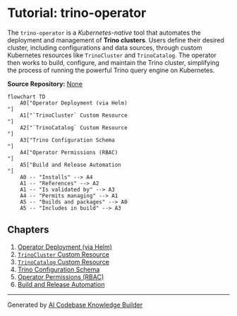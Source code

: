 # Tutorial: trino-operator

The `trino-operator` is a *Kubernetes-native* tool that automates the deployment and management of **Trino clusters**. Users define their desired cluster, including configurations and data sources, through custom Kubernetes resources like `TrinoCluster` and `TrinoCatalog`. The operator then works to build, configure, and maintain the Trino cluster, simplifying the process of running the powerful Trino query engine on Kubernetes.


**Source Repository:** [None](None)

```mermaid
flowchart TD
    A0["Operator Deployment (via Helm)
"]
    A1["`TrinoCluster` Custom Resource
"]
    A2["`TrinoCatalog` Custom Resource
"]
    A3["Trino Configuration Schema
"]
    A4["Operator Permissions (RBAC)
"]
    A5["Build and Release Automation
"]
    A0 -- "Installs" --> A4
    A1 -- "References" --> A2
    A1 -- "Is validated by" --> A3
    A4 -- "Permits managing" --> A1
    A5 -- "Builds and packages" --> A0
    A5 -- "Includes in build" --> A3
```

## Chapters

1. [Operator Deployment (via Helm)
](01_operator_deployment__via_helm__.md)
2. [`TrinoCluster` Custom Resource
](02__trinocluster__custom_resource_.md)
3. [`TrinoCatalog` Custom Resource
](03__trinocatalog__custom_resource_.md)
4. [Trino Configuration Schema
](04_trino_configuration_schema_.md)
5. [Operator Permissions (RBAC)
](05_operator_permissions__rbac__.md)
6. [Build and Release Automation
](06_build_and_release_automation_.md)


---

Generated by [AI Codebase Knowledge Builder](https://github.com/The-Pocket/Tutorial-Codebase-Knowledge)